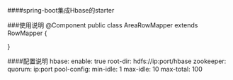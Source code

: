 ####spring-boot集成Hbase的starter


###使用说明
@Component
public class AreaRowMapper extends RowMapper<AreaEntity> {

}

####配置说明
hbase:
 enable: true
 root-dir: hdfs://ip:port/hbase
 zookeeper:
  quorum: ip:port
 pool-config:
  min-idle: 1
  max-idle: 10
  max-total: 100
